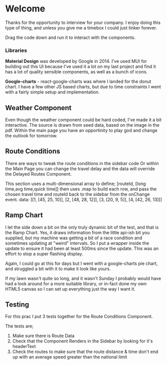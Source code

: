 # Welcome

Thanks for the opportunity to interview for your company.
I enjoy doing this type of thing, and unless you give me a timebox I could just tinker forever.

Drag the code down and run it to interact with the components.

### Libraries

**Material Design** was developed by Google in 2014. I've used MUI for building out this UI because I've used it a lot on my last project and find it has a lot of quality sensible components, as well as a bunch of icons.

**Google-charts** - react-google-charts was where I landed for the donut chart. I have a few other JS based charts, but due to time constraints I went with a fairly simple setup and implementation.

## Weather Component

Even though the weather component could be hard coded, I've made it a bit interactive.
The source is drawn from seed data, based on the image in the pdf.
Within the main page you have an opportinity to play god and change the outlook for tomorrow.

## Route Conditions

There are ways to tweak the route conditions in the sidebar code
Or within the Main Page you can change the travel delay and the data will override the Delayed Routes Component.

This section uses a multi-dimensional array to define;
[routeId, [long time,avg time,quick time]] then uses .map
to build each row, and pass the chosen travel time and routeId back to the sidebar from the onChange event.
data: [[1, [45, 25, 10]], [2, [48, 28, 12]], [3, [20, 9, 5]], [4, [42, 26, 13]]]

## Ramp Chart

I let the side down a bit on the only truly dynamic bit of the test, and that is the Ramp Chart.
Yes, it draws information from the little api-ish bit you supplied, but my machine was getting a bit of a race condition and sometimes updating at "weird" intervals. So I put a wrapper inside the update to ensure it had been at least 500ms since the update. This was an effort to stop a super flashing display.

Again, I could go at this for days but I went with a google-charts pie chart, and struggled a bit with it to make it look like yours.

If my lawn wasn't quite so long, and it wasn't Sunday I probably would have had a look around for a more suitable library, or in-fact done my own HTML5 canvas so I can set up everything just the way I want it.

## Testing

For this prac I put 3 tests together for the Route Conditions Component.

The tests are;

1. Make sure there is Route Data
2. Check that the Component Renders in the Sidebar by looking for it's headerText
3. Check the routes to make sure that the route distance & time don't end up with an average speed greater than the national limit
